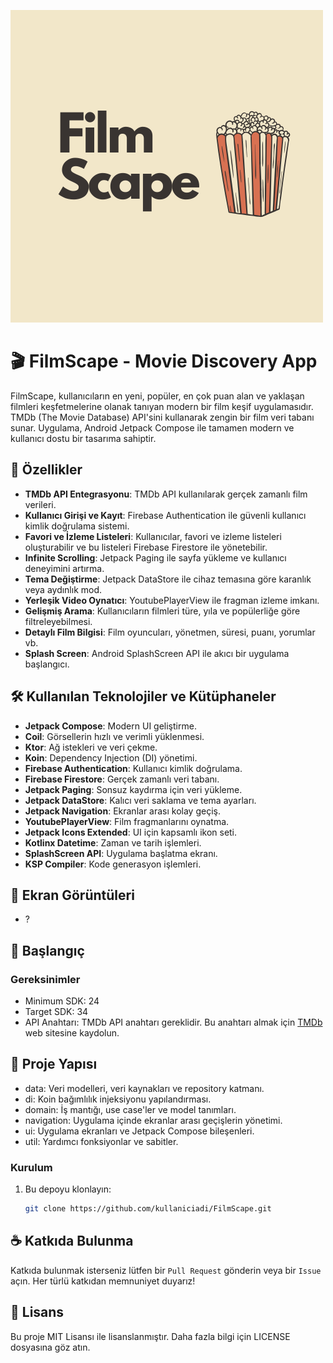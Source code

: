 ![FilmScape Picture](https://github.com/KyneticHaze/FilmScape/blob/master/assets/filmscape_logo.png)

# 🎬 FilmScape - Movie Discovery App

FilmScape, kullanıcıların en yeni, popüler, en çok puan alan ve yaklaşan filmleri keşfetmelerine olanak tanıyan modern bir film keşif uygulamasıdır. TMDb (The Movie Database) API'sini kullanarak zengin bir film veri tabanı sunar. Uygulama, Android Jetpack Compose ile tamamen modern ve kullanıcı dostu bir tasarıma sahiptir.

## 📱 Özellikler

- **TMDb API Entegrasyonu**: TMDb API kullanılarak gerçek zamanlı film verileri.
- **Kullanıcı Girişi ve Kayıt**: Firebase Authentication ile güvenli kullanıcı kimlik doğrulama sistemi.
- **Favori ve İzleme Listeleri**: Kullanıcılar, favori ve izleme listeleri oluşturabilir ve bu listeleri Firebase Firestore ile yönetebilir.
- **Infinite Scrolling**: Jetpack Paging ile sayfa yükleme ve kullanıcı deneyimini artırma.
- **Tema Değiştirme**: Jetpack DataStore ile cihaz temasına göre karanlık veya aydınlık mod.
- **Yerleşik Video Oynatıcı**: YoutubePlayerView ile fragman izleme imkanı.
- **Gelişmiş Arama**: Kullanıcıların filmleri türe, yıla ve popülerliğe göre filtreleyebilmesi.
- **Detaylı Film Bilgisi**: Film oyuncuları, yönetmen, süresi, puanı, yorumlar vb.
- **Splash Screen**: Android SplashScreen API ile akıcı bir uygulama başlangıcı.
  
## 🛠️ Kullanılan Teknolojiler ve Kütüphaneler

- **Jetpack Compose**: Modern UI geliştirme.
- **Coil**: Görsellerin hızlı ve verimli yüklenmesi.
- **Ktor**: Ağ istekleri ve veri çekme.
- **Koin**: Dependency Injection (DI) yönetimi.
- **Firebase Authentication**: Kullanıcı kimlik doğrulama.
- **Firebase Firestore**: Gerçek zamanlı veri tabanı.
- **Jetpack Paging**: Sonsuz kaydırma için veri yükleme.
- **Jetpack DataStore**: Kalıcı veri saklama ve tema ayarları.
- **Jetpack Navigation**: Ekranlar arası kolay geçiş.
- **YoutubePlayerView**: Film fragmanlarını oynatma.
- **Jetpack Icons Extended**: UI için kapsamlı ikon seti.
- **Kotlinx Datetime**: Zaman ve tarih işlemleri.
- **SplashScreen API**: Uygulama başlatma ekranı.
- **KSP Compiler**: Kode generasyon işlemleri.

## 🎨 Ekran Görüntüleri

* ?

## 🚀 Başlangıç

### Gereksinimler

- Minimum SDK: 24
- Target SDK: 34
- API Anahtarı: TMDb API anahtarı gereklidir. Bu anahtarı almak için [TMDb](https://www.themoviedb.org/) web sitesine kaydolun.



## 📁 Proje Yapısı
- data: Veri modelleri, veri kaynakları ve repository katmanı.
- di: Koin bağımlılık injeksiyonu yapılandırması.
- domain: İş mantığı, use case'ler ve model tanımları.
- navigation: Uygulama içinde ekranlar arası geçişlerin yönetimi.
- ui: Uygulama ekranları ve Jetpack Compose bileşenleri.
- util: Yardımcı fonksiyonlar ve sabitler.



### Kurulum

1. Bu depoyu klonlayın:
   ```bash
   git clone https://github.com/kullaniciadi/FilmScape.git


## ☕ Katkıda Bulunma
Katkıda bulunmak isterseniz lütfen bir `Pull Request` gönderin veya bir `Issue` açın. Her türlü katkıdan memnuniyet duyarız!

## 📄 Lisans
Bu proje MIT Lisansı ile lisanslanmıştır. Daha fazla bilgi için LICENSE dosyasına göz atın.
